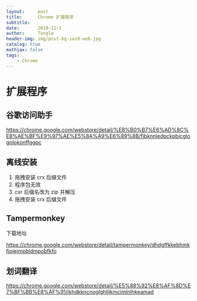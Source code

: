 ```yaml
---
layout:     post
title:      Chrome 扩展程序
subtitle:   
date:       2019-11-1
author:     Tangle
header-img: img/post-bg-ios9-web.jpg
catalog: true
mathjax: false
tags:
    - Chrome
---
```


# 扩展程序

## 谷歌访问助手

<https://chrome.google.com/webstore/detail/%E8%B0%B7%E6%AD%8C%E8%AE%BF%E9%97%AE%E5%8A%A9%E6%89%8B/fjbknnledpckpbjcglogolokonffggpc>

## 离线安装

1. 拖拽安装 crx 后缀文件
1. 程序包无效
1. cxr 后缀名改为 zip 并解压
1. 拖拽安装 crx 后缀文件

## Tampermonkey

下载地址

https://chrome.google.com/webstore/detail/tampermonkey/dhdgffkkebhmkfjojejmpbldmpobfkfo

## 划词翻译

<https://chrome.google.com/webstore/detail/%E5%88%92%E8%AF%8D%E7%BF%BB%E8%AF%91/ikhdkkncnoglghljlkmcimlnlhkeamad>
